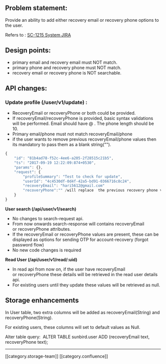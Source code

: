 
## Problem statement:
Provide an ability to add either recovery email or recovery phone options to the user. 

Refers to : [SC-1215 System JIRA](https:///browse/SC-1215)


## Design points:

* primary email and recovery email must NOT match.
* primary phone and recovery phone must NOT match.
* recovery email or recovery phone is NOT searchable.


## API changes:

###  **Update profile (/user/v1/update)** :

* RecoveryEmail or recoveryPhone or both could be provided.
* If recoveryEmail/recoveryPhone is provided, basic syntax validations will be performed. Email should have @ . The phone length should be 10. 
* Primary email/phone must not match recoveryEmail/phone
* if the user wants to remove previous recoveryEmail/phone values then its mandatory to pass them as a blank string("").




```js
{
    "id": "81b4ad78-f52c-4ee6-a205-2f28515c21b5",
    "ts": "2017-09-19 12:22:09:874+0530",
    "params": {},
    "request": {
        "profileSummary": "Test to check for update",
        "userId": "4c4530df-0d4f-42a5-bd91-0366716c8c24",
        "recoveryEmail": "hari5612@gmail.com"                  
        "recoveryPhone":"" /will replace  the previous recovery phone value
    }
}
```
 **User search (/api/user/v1/search)** 
* No changes to search-request api.
* From now onwards search-response will contains recoveryEmail or recoveryPhone attributes.
* If the recoveryEmail or recoveryPhone values are present, these can be displayed as options for sending OTP for account-recovery (forgot password flow)
* No new code changes is required

 **Read User (/api/user/v1/read/:uid)** 
* In read api from now on, if the user have recoveryEmail or recoveryPhone these details will be retrieved in the read user details api.
* For existing users until they update these values will be retrieved as null.


## Storage enhancements
In User table, two extra columns will be added as recoveryEmail(String) and recoveryPhone(String).

For existing users, these columns will set to default values as Null.

Alter table query:  ALTER TABLE sunbird.user ADD (recoveryEmail text, recoveryPhone text);



*****

[[category.storage-team]] 
[[category.confluence]] 
